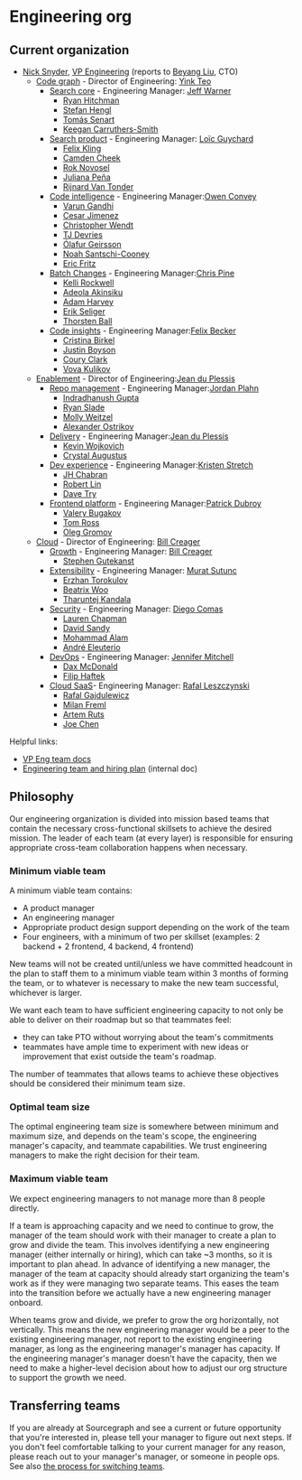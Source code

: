 # Engineering org

## Current organization

- [Nick Snyder](index.md#nick-snyder), [VP Engineering](./roles.md#vp-engineering) (reports to [Beyang Liu](../../team/index.md#beyang-liu), CTO)
  - [Code graph](./code-graph/index.md) - Director of Engineering: [Yink Teo](../../team/index.md#yink-teo)
    - [Search core](./code-graph/search/core.md) - Engineering Manager: [Jeff Warner](../../team/index.md#jeff-warner)
      - [Ryan Hitchman](../../team/index.md#ryan-hitchman)
      - [Stefan Hengl](../../team/index.md#stefan-hengl)
      - [Tomás Senart](../../team/index.md#tomás-senart)
      - [Keegan Carruthers-Smith](../../team/index.md#keegan-carruthers-smith)
    - [Search product](./code-graph/search/product.md) - Engineering Manager: [Loïc Guychard](../../team/index.md#loïc-guychard)
      - [Felix Kling](../../team/index.md#felix-kling)
      - [Camden Cheek](../../team/index.md#camden-cheek)
      - [Rok Novosel](../../team/index.md#rok-novosel)
      - [Juliana Peña](../../team/index.md#juliana-peña)
      - [Rijnard Van Tonder](../../team/index.md#rijnard-van-tonder)
    - [Code intelligence](./code-graph/code-intelligence/index.md) - Engineering Manager:[Owen Convey](../../team/index.md#owen-convey)
      - [Varun Gandhi](../../team/index.md#varun-gandhi)
      - [Cesar Jimenez](../../team/index.md#cesar-jimenez)
      - [Christopher Wendt](../../team/index.md#christopher-wendt)
      - [TJ Devries](../../team/index.md#tj-devries)
      - [Ólafur Geirsson](../../team/index.md#ólafur-páll-geirsson)
      - [Noah Santschi-Cooney](../../team/index.md#noah-santschi-cooney)
      - [Eric Fritz](../../team/index.md#eric-fritz)
    - [Batch Changes](./code-graph/batch-changes/index.md) - Engineering Manager:[Chris Pine](../../team/index.md#chris-pine)
      - [Kelli Rockwell](../../team/index.md#kelli-rockwell)
      - [Adeola Akinsiku](../../team/index.md#adeola-akinsiku)
      - [Adam Harvey](../../team/index.md#adam-harvey)
      - [Erik Seliger](../../team/index.md#erik-seliger)
      - [Thorsten Ball](../../team/index.md#thorsten-ball)
    - [Code insights](./code-graph/code-insights/index.md) - Engineering Manager:[Felix Becker](../../team/index.md#felix-becker)
      - [Cristina Birkel](../../team/index.md#cristina-birkel)
      - [Justin Boyson](../../team/index.md#justin-boyson)
      - [Coury Clark](../../team/index.md#coury-clark)
      - [Vova Kulikov](../../team/index.md#vova-kulikov)
  - [Enablement](./enablement/index.md) - Director of Engineering:[Jean du Plessis](../../team/index.md#jean-du-plessis)
    - [Repo management](./enablement/repo-management/index.md) - Engineering Manager:[Jordan Plahn](../../team/index.md#jordan-plahn)
      - [Indradhanush Gupta](../../team/index.md#indradhanush-gupta)
      - [Ryan Slade](../../team/index.md#ryan-slade)
      - [Molly Weitzel](../../team/index.md#molly-weitzel)
      - [Alexander Ostrikov](../../team/index.md#alexander-ostrikov)
    - [Delivery](./enablement/delivery/index.md) - Engineering Manager:[Jean du Plessis](../../team/index.md#jean-du-plessis)
      - [Kevin Wojkovich](../../team/index.md#kevin-wojkovich)
      - [Crystal Augustus](../../team/index.md#crystal-augustus)
    - [Dev experience](./enablement/dev-experience/index.md) - Engineering Manager:[Kristen Stretch](../../team/index.md#kristen-stretch)
      - [JH Chabran](../../team/index.md#jh-chabran)
      - [Robert Lin](../../team/index.md#robert-lin)
      - [Dave Try](../../team/index.md#dave-try)
    - [Frontend platform](./enablement/frontend-platform/index.md) - Engineering Manager:[Patrick Dubroy](../../team/index.md#patrick-dubroy)
      - [Valery Bugakov](../../team/index.md#valery-bugakov)
      - [Tom Ross](../../team/index.md#tom-ross)
      - [Oleg Gromov](../../team/index.md#oleg-gromov)
  - [Cloud](./cloud/index.md) - Director of Engineering: [Bill Creager](../../team/index.md#bill-creager)
    - [Growth](./cloud/growth/index.md) - Engineering Manager: [Bill Creager](../../team/index.md#bill-creager)
      - [Stephen Gutekanst](../../team/index.md#stephen-gutekanst)
    - [Extensibility](./cloud/extensibility/index.md) - Engineering Manager: [Murat Sutunc](../../team/index.md#murat-sutunc)
      - [Erzhan Torokulov](../../team/index.md#erzhan-torokulov)
      - [Beatrix Woo](../../team/index.md#beatrix-woo)
      - [Tharuntej Kandala](../../team/index.md#tharuntej-kandala)
    - [Security](./cloud/security/index.md) - Engineering Manager: [Diego Comas](../../team/index.md#diego-comas)
      - [Lauren Chapman](../../team/index.md#lauren-chapman)
      - [David Sandy](../../team/index.md#david-sandy)
      - [Mohammad Alam](../../team/index.md#mohammad-umer-alam)
      - [André Eleuterio](../../team/index.md#andré-eleuterio)
    - [DevOps](./cloud/devops/index.md) - Engineering Manager: [Jennifer Mitchell](../../team/index.md#jennifer-mitchell)
      - [Dax McDonald](../../team/index.md#dax-mcdonald)
      - [Filip Haftek](../../team/index.md#filip-haftek)
    - [Cloud SaaS](./cloud/saas/index.md)- Engineering Manager: [Rafal Leszczynski](../../team/index.md#rafal-leszczynski)
      - [Rafal Gajdulewicz](../../team/index.md#rafal-gajdulewicz)
      - [Milan Freml](../../team/index.md#mila-freml)
      - [Artem Ruts](../../team/index.md#artem-ruts)
      - [Joe Chen](../../team/index.md#joe-chen)

Helpful links:

- [VP Eng team docs](vpe/index.md)
- [Engineering team and hiring plan](https://docs.google.com/spreadsheets/d/1CIQYQDN2KFyHMmPEx3FqubapyXyapFp0B_DoDJtWvm8/edit#gid=0) (internal doc)

## Philosophy

Our engineering organization is divided into mission based teams that contain the necessary cross-functional skillsets to achieve the desired mission. The leader of each team (at every layer) is responsible for ensuring appropriate cross-team collaboration happens when necessary.

### Minimum viable team

A minimum viable team contains:

- A product manager
- An engineering manager
- Appropriate product design support depending on the work of the team
- Four engineers, with a minimum of two per skillset (examples: 2 backend + 2 frontend, 4 backend, 4 frontend)

New teams will not be created until/unless we have committed headcount in the plan to staff them to a minimum viable team within 3 months of forming the team, or to whatever is necessary to make the new team successful, whichever is larger.

We want each team to have sufficient engineering capacity to not only be able to deliver on their roadmap but so that teammates feel:

- they can take PTO without worrying about the team's commitments
- teammates have ample time to experiment with new ideas or improvement that exist outside the team's roadmap.

The number of teammates that allows teams to achieve these objectives should be considered their minimum team size.

### Optimal team size

The optimal engineering team size is somewhere between minimum and maximum size, and depends on the team's scope, the engineering manager's capacity, and teammate capabilities. We trust engineering managers to make the right decision for their team.

### Maximum viable team

We expect engineering managers to not manage more than 8 people directly.

If a team is approaching capacity and we need to continue to grow, the manager of the team should work with their manager to create a plan to grow and divide the team. This involves identifying a new engineering manager (either internally or hiring), which can take ~3 months, so it is important to plan ahead. In advance of identifying a new manager, the manager of the team at capacity should already start organizing the team's work as if they were managing two separate teams. This eases the team into the transition before we actually have a new engineering manager onboard.

When teams grow and divide, we prefer to grow the org horizontally, not vertically. This means the new engineering manager would be a peer to the existing engineering manager, not report to the existing engineering manager, as long as the engineering manager's manager has capacity. If the engineering manager's manager doesn't have the capacity, then we need to make a higher-level decision about how to adjust our org structure to support the growth we need.

## Transferring teams

If you are already at Sourcegraph and see a current or future opportunity that you're interested in, please tell your manager to figure out next steps. If you don't feel comfortable talking to your current manager for any reason, please reach out to your manager's manager, or someone in people ops. See also [the process for switching teams](../../people-ops/switching-teams.md).
